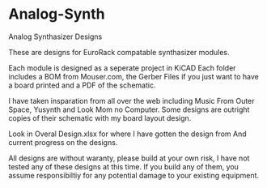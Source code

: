 # Analog-Synth
Analog Synthasizer Designs

These are designs for EuroRack compatable synthasizer modules.

Each module is designed as a seperate project in KiCAD
Each folder includes a BOM from Mouser.com, the Gerber Files if you just want to have a board printed and a PDF of the schematic.

I have taken insparation from all over the web including Music From Outer Space, Yusynth and Look Mom no Computer.
Some designs are outright copies of their schematic with my board layout design.

Look in Overal Design.xlsx for where I have gotten the design from And current progress on the designs.

All designs are without waranty, please build at your own risk, I have not tested any of these designs at this time.
If you build any of them, you assume responsibiltiy for any potential damage to your existing equipment.
